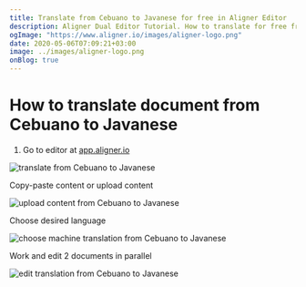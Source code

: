 ```yaml
---
title: Translate from Cebuano to Javanese for free in Aligner Editor
description: Aligner Dual Editor Tutorial. How to translate for free from Cebuano to Javanese. Aligner is multilingual document management platform. 
ogImage: "https://www.aligner.io/images/aligner-logo.png"
date: 2020-05-06T07:09:21+03:00
image: ../images/aligner-logo.png
onBlog: true
---
```


# How to translate document from Cebuano to Javanese

1. Go to editor at [app.aligner.io](https://app.aligner.io "Aligner App web page")

![translate from Cebuano to Javanese](../aligner-blank-editor.png "translate from Cebuano to Javanese")

Copy-paste content or upload content

![upload content from Cebuano to Javanese](../aligner-uploaded-document.png "upload content from Cebuano to Javanese")

Choose desired language

![choose machine translation from Cebuano to Javanese](../aligner-language-dropdown.png "choose machine translation from Cebuano to Javanese")

Work and edit 2 documents in parallel

![edit translation from Cebuano to Javanese](../aligner-double-sitded-editor.png "edit translation from Cebuano to Javanese")

